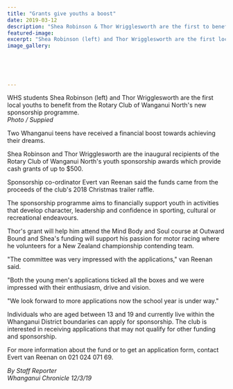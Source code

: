 ```yaml
---
title: "Grants give youths a boost"
date: 2019-03-12
description: "Shea Robinson & Thor Wrigglesworth are the first to benefit from the Rotary Club of Wanganui North's new sponsorship prog..."
featured-image: 
excerpt: "Shea Robinson (left) and Thor Wrigglesworth are the first local youths to benefit from the Rotary Club of Wanganui North's new sponsorship programme."
image_gallery:
    
    
    
    
    
---
```


<p><span>WHS students Shea Robinson (left) and Thor Wrigglesworth are the first local youths to benefit from the Rotary Club of Wanganui North's new sponsorship programme.</span><br /><em>Photo / Suppied</em></p>
<p class="element element-paragraph">Two Whanganui teens have received a financial boost towards achieving their dreams.</p>
<p class="element element-paragraph">Shea Robinson and Thor Wrigglesworth are the inaugural recipients of the Rotary Club of Wanganui North's youth sponsorship awards which provide cash grants of up to $500.</p>
<p class="element element-paragraph">Sponsorship co-ordinator Evert van Reenan said the funds came from the proceeds of the club's 2018 Christmas trailer raffle.</p>
<p class="element element-paragraph">The sponsorship programme aims to financially support youth in activities that develop character, leadership and confidence in sporting, cultural or recreational endeavours.</p>
<p class="element element-paragraph">Thor's grant will help him attend the Mind Body and Soul course at Outward Bound and Shea's funding will support his passion for motor racing where he volunteers for a New Zealand championship contending team.</p>
<p class="element element-paragraph">"The committee was very impressed with the applications," van Reenan said.</p>
<p class="element element-paragraph">"Both the young men's applications ticked all the boxes and we were impressed with their enthusiasm, drive and vision.</p>
<p class="element element-paragraph">"We look forward to more applications now the school year is under way."</p>
<p class="element element-paragraph">Individuals who are aged between 13 and 19 and currently live within the Whanganui District boundaries can apply for sponsorship. The club is interested in receiving applications that may not qualify for other funding and sponsorship.</p>
<p class="element element-paragraph">For more information about the fund or to get an application form, contact Evert van Reenan on 021 024 071 69.</p>
<p class="element element-paragraph"><em>By Staff Reporter</em><br /><em>Whanganui Chronicle 12/3/19</em></p>

